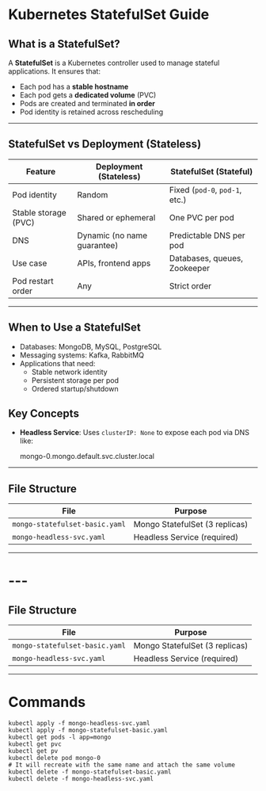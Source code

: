 # Kubernetes StatefulSet Guide

## What is a StatefulSet?

A **StatefulSet** is a Kubernetes controller used to manage stateful applications. It ensures that:
- Each pod has a **stable hostname**
- Each pod gets a **dedicated volume** (PVC)
- Pods are created and terminated **in order**
- Pod identity is retained across rescheduling

---

## StatefulSet vs Deployment (Stateless)

| Feature                  | Deployment (Stateless)      | StatefulSet (Stateful)        |
|--------------------------|-----------------------------|-------------------------------|
| Pod identity             | Random                      | Fixed (`pod-0`, `pod-1`, etc.) |
| Stable storage (PVC)     | Shared or ephemeral         | One PVC per pod               |
| DNS                      | Dynamic (no name guarantee) | Predictable DNS per pod       |
| Use case                 | APIs, frontend apps         | Databases, queues, Zookeeper  |
| Pod restart order        | Any                         | Strict order                  |

---

## When to Use a StatefulSet

- Databases: MongoDB, MySQL, PostgreSQL
- Messaging systems: Kafka, RabbitMQ
- Applications that need:
  - Stable network identity
  - Persistent storage per pod
  - Ordered startup/shutdown


## Key Concepts

- **Headless Service**: Uses `clusterIP: None` to expose each pod via DNS like:

    mongo-0.mongo.default.svc.cluster.local

---

## File Structure

| File                        | Purpose                        |
|-----------------------------|---------------------------------|
| `mongo-statefulset-basic.yaml` | Mongo StatefulSet (3 replicas) |
| `mongo-headless-svc.yaml`     | Headless Service (required)    |

---
# ---

## File Structure

| File                        | Purpose                        |
|-----------------------------|---------------------------------|
| `mongo-statefulset-basic.yaml` | Mongo StatefulSet (3 replicas) |
| `mongo-headless-svc.yaml`     | Headless Service (required)    |

---

#  Commands

    kubectl apply -f mongo-headless-svc.yaml
    kubectl apply -f mongo-statefulset-basic.yaml
    kubectl get pods -l app=mongo
    kubectl get pvc
    kubectl get pv
    kubectl delete pod mongo-0
    # It will recreate with the same name and attach the same volume
    kubectl delete -f mongo-statefulset-basic.yaml
    kubectl delete -f mongo-headless-svc.yaml
